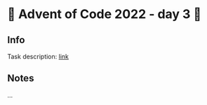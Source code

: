 # 🎄 Advent of Code 2022 - day 3 🎄

## Info

Task description: [link](https://adventfofcode.com/2022/day/3)

## Notes

...